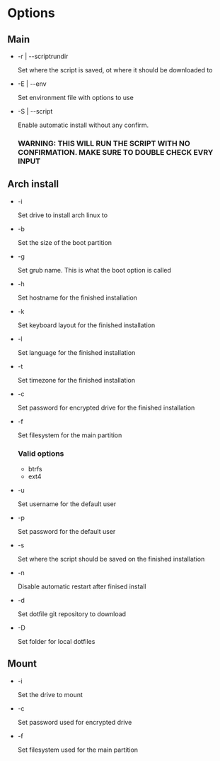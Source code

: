 # Options

## Main

- -r | --scriptrundir
  
  Set where the script is saved, ot where it should be downloaded to

- -E | --env
  
  Set environment file with options to use

- -S | --script
  
  Enable automatic install without any confirm.

  ### WARNING: THIS WILL RUN THE SCRIPT WITH NO CONFIRMATION. MAKE SURE TO DOUBLE CHECK EVRY INPUT

## Arch install

- -i

  Set drive to install arch linux to

- -b
  
  Set the size of the boot partition

- -g

  Set grub name. This is what the boot option is called

- -h

  Set hostname for the finished installation

- -k

  Set keyboard layout for the finished installation

- -l

  Set language for the finished installation

- -t

  Set timezone for the finished installation

- -c

  Set password for encrypted drive for the finished installation

- -f

  Set filesystem for the main partition

  ### Valid options

  - btrfs
  - ext4

- -u

  Set username for the default user

- -p

  Set password for the default user

- -s

  Set where the script should be saved on the finished installation

- -n

  Disable automatic restart after finised install

- -d

  Set dotfile git repository to download

- -D

  Set folder for local dotfiles

## Mount

- -i

  Set the drive to mount

- -c

  Set password used for encrypted drive

- -f

  Set filesystem used for the main partition
